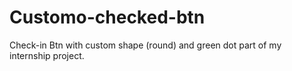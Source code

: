 # Customo-checked-btn

Check-in Btn with custom shape (round) and green dot part of my internship project.
